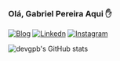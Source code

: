 ### Olá, Gabriel Pereira Aqui ✋


[![Blog](https://img.shields.io/website?label=My%20Portfolio&up_message=On&style=for-the-badge&url=https%3A%2F%2Fgabrielportfoliosite.000webhostapp.com)](https://www.linkedin.com/in/gabriel-pereira-5395a9170/) [![Linkedn](https://img.shields.io/badge/LinkedIn-0077B5?style=for-the-badge&logo=linkedin&logoColor=white)](https://www.linkedin.com/in/gabriel-pereira-5395a9170/) [![Instagram](https://img.shields.io/badge/Instagram-E4405F?style=for-the-badge&logo=instagram&logoColor=white)](https://www.instagram.com/pereir4_gabriel/)

![devgpb's GitHub stats](https://github-readme-stats.vercel.app/api?username=devgpb&show_icons=true&theme=dark)
